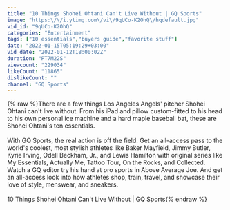 ```yaml
---
title: "10 Things Shohei Ohtani Can't Live Without | GQ Sports"
image: "https:\/\/i.ytimg.com\/vi\/9qUCo-K2OhQ\/hqdefault.jpg"
vid_id: "9qUCo-K2OhQ"
categories: "Entertainment"
tags: ["10 essentials","buyers guide","favorite stuff"]
date: "2022-01-15T05:19:29+03:00"
vid_date: "2022-01-12T18:00:02Z"
duration: "PT7M22S"
viewcount: "229034"
likeCount: "11865"
dislikeCount: ""
channel: "GQ Sports"
---
```

{% raw %}There are a few things Los Angeles Angels' pitcher Shohei Ohtani can't live without. From his iPad and pillow custom-fitted to his head to his own personal ice machine and a hard maple baseball bat, these are Shohei Ohtani's ten essentials.<br /><br />With GQ Sports, the real action is off the field. Get an all-access pass to the world's coolest, most stylish athletes like Baker Mayfield, Jimmy Butler, Kyrie Irving, Odell Beckham, Jr., and Lewis Hamilton with original series like My Essentials, Actually Me, Tattoo Tour, On the Rocks, and Collected. Watch a GQ editor try his hand at pro sports in Above Average Joe. And get an all-access look into how athletes shop, train, travel, and showcase their love of style, menswear, and sneakers.<br /><br />10 Things Shohei Ohtani Can't Live Without | GQ Sports{% endraw %}
